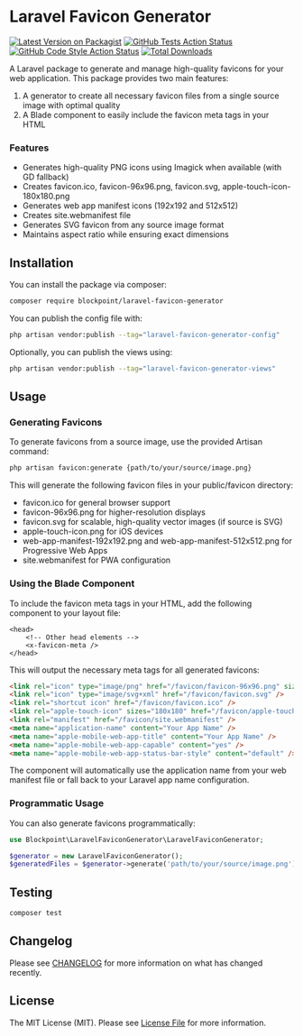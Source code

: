 # Laravel Favicon Generator

[![Latest Version on Packagist](https://img.shields.io/packagist/v/blockpoint/laravel-favicon-generator.svg?style=flat-square)](https://packagist.org/packages/blockpoint/laravel-favicon-generator)
[![GitHub Tests Action Status](https://img.shields.io/github/actions/workflow/status/blockpoint/laravel-favicon-generator/run-tests.yml?branch=main&label=tests&style=flat-square)](https://github.com/blockpoint/laravel-favicon-generator/actions?query=workflow%3Arun-tests+branch%3Amain)
[![GitHub Code Style Action Status](https://img.shields.io/github/actions/workflow/status/blockpoint/laravel-favicon-generator/fix-php-code-style-issues.yml?branch=main&label=code%20style&style=flat-square)](https://github.com/blockpoint/laravel-favicon-generator/actions?query=workflow%3A"Fix+PHP+code+style+issues"+branch%3Amain)
[![Total Downloads](https://img.shields.io/packagist/dt/blockpoint/laravel-favicon-generator.svg?style=flat-square)](https://packagist.org/packages/blockpoint/laravel-favicon-generator)

A Laravel package to generate and manage high-quality favicons for your web application. This package provides two main features:

1. A generator to create all necessary favicon files from a single source image with optimal quality
2. A Blade component to easily include the favicon meta tags in your HTML

### Features

- Generates high-quality PNG icons using Imagick when available (with GD fallback)
- Creates favicon.ico, favicon-96x96.png, favicon.svg, apple-touch-icon-180x180.png
- Generates web app manifest icons (192x192 and 512x512)
- Creates site.webmanifest file
- Generates SVG favicon from any source image format
- Maintains aspect ratio while ensuring exact dimensions

## Installation

You can install the package via composer:

```bash
composer require blockpoint/laravel-favicon-generator
```

You can publish the config file with:

```bash
php artisan vendor:publish --tag="laravel-favicon-generator-config"
```

Optionally, you can publish the views using:

```bash
php artisan vendor:publish --tag="laravel-favicon-generator-views"
```

## Usage

### Generating Favicons

To generate favicons from a source image, use the provided Artisan command:

```bash
php artisan favicon:generate {path/to/your/source/image.png}
```

This will generate the following favicon files in your public/favicon directory:

- favicon.ico for general browser support
- favicon-96x96.png for higher-resolution displays
- favicon.svg for scalable, high-quality vector images (if source is SVG)
- apple-touch-icon.png for iOS devices
- web-app-manifest-192x192.png and web-app-manifest-512x512.png for Progressive Web Apps
- site.webmanifest for PWA configuration

### Using the Blade Component

To include the favicon meta tags in your HTML, add the following component to your layout file:

```blade
<head>
    <!-- Other head elements -->
    <x-favicon-meta />
</head>
```

This will output the necessary meta tags for all generated favicons:

```html
<link rel="icon" type="image/png" href="/favicon/favicon-96x96.png" sizes="96x96" />
<link rel="icon" type="image/svg+xml" href="/favicon/favicon.svg" />
<link rel="shortcut icon" href="/favicon/favicon.ico" />
<link rel="apple-touch-icon" sizes="180x180" href="/favicon/apple-touch-icon.png" />
<link rel="manifest" href="/favicon/site.webmanifest" />
<meta name="application-name" content="Your App Name" />
<meta name="apple-mobile-web-app-title" content="Your App Name" />
<meta name="apple-mobile-web-app-capable" content="yes" />
<meta name="apple-mobile-web-app-status-bar-style" content="default" />
```

The component will automatically use the application name from your web manifest file or fall back to your Laravel app name configuration.

### Programmatic Usage

You can also generate favicons programmatically:

```php
use Blockpoint\LaravelFaviconGenerator\LaravelFaviconGenerator;

$generator = new LaravelFaviconGenerator();
$generatedFiles = $generator->generate('path/to/your/source/image.png');
```

## Testing

```bash
composer test
```

## Changelog

Please see [CHANGELOG](CHANGELOG.md) for more information on what has changed recently.

## License

The MIT License (MIT). Please see [License File](LICENSE.md) for more information.
